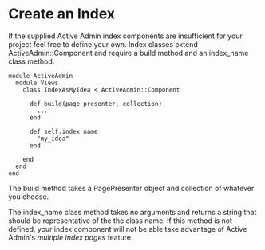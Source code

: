 # Create an Index

If the supplied Active Admin index components are insufficient for your project
feel free to define your own. Index classes extend ActiveAdmin::Component and 
require a build method and an index_name class method.

    module ActiveAdmin
      module Views
      	class IndexAsMyIdea < ActiveAdmin::Component

          def build(page_presenter, collection)
            ...
          end

          def self.index_name
            "my_idea"
          end

        end
      end
    end

The build method takes a PagePresenter object and collection of whatever you 
choose.

The index_name class method takes no arguments and returns a string that should
be representative of the the class name. If this method is not defined, your
index component will not be able take advantage of Active Admin's 
*multiple index pages* feature.